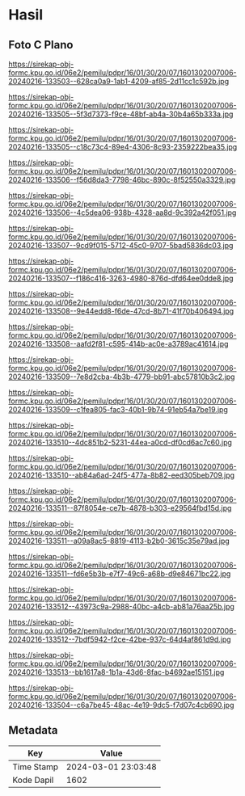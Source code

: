 # Hasil

## Foto C Plano

https://sirekap-obj-formc.kpu.go.id/06e2/pemilu/pdpr/16/01/30/20/07/1601302007006-20240216-133503--628ca0a9-1ab1-4209-af85-2d11cc1c592b.jpg

https://sirekap-obj-formc.kpu.go.id/06e2/pemilu/pdpr/16/01/30/20/07/1601302007006-20240216-133505--5f3d7373-f9ce-48bf-ab4a-30b4a65b333a.jpg

https://sirekap-obj-formc.kpu.go.id/06e2/pemilu/pdpr/16/01/30/20/07/1601302007006-20240216-133505--c18c73c4-89e4-4306-8c93-2359222bea35.jpg

https://sirekap-obj-formc.kpu.go.id/06e2/pemilu/pdpr/16/01/30/20/07/1601302007006-20240216-133506--f56d8da3-7798-46bc-890c-8f52550a3329.jpg

https://sirekap-obj-formc.kpu.go.id/06e2/pemilu/pdpr/16/01/30/20/07/1601302007006-20240216-133506--4c5dea06-938b-4328-aa8d-9c392a42f051.jpg

https://sirekap-obj-formc.kpu.go.id/06e2/pemilu/pdpr/16/01/30/20/07/1601302007006-20240216-133507--9cd9f015-5712-45c0-9707-5bad5836dc03.jpg

https://sirekap-obj-formc.kpu.go.id/06e2/pemilu/pdpr/16/01/30/20/07/1601302007006-20240216-133507--f186c416-3263-4980-876d-dfd64ee0dde8.jpg

https://sirekap-obj-formc.kpu.go.id/06e2/pemilu/pdpr/16/01/30/20/07/1601302007006-20240216-133508--9e44edd8-f6de-47cd-8b71-41f70b406494.jpg

https://sirekap-obj-formc.kpu.go.id/06e2/pemilu/pdpr/16/01/30/20/07/1601302007006-20240216-133508--aafd2f81-c595-414b-ac0e-a3789ac41614.jpg

https://sirekap-obj-formc.kpu.go.id/06e2/pemilu/pdpr/16/01/30/20/07/1601302007006-20240216-133509--7e8d2cba-4b3b-4779-bb91-abc57810b3c2.jpg

https://sirekap-obj-formc.kpu.go.id/06e2/pemilu/pdpr/16/01/30/20/07/1601302007006-20240216-133509--c1fea805-fac3-40b1-9b74-91eb54a7be19.jpg

https://sirekap-obj-formc.kpu.go.id/06e2/pemilu/pdpr/16/01/30/20/07/1601302007006-20240216-133510--4dc851b2-5231-44ea-a0cd-df0cd6ac7c60.jpg

https://sirekap-obj-formc.kpu.go.id/06e2/pemilu/pdpr/16/01/30/20/07/1601302007006-20240216-133510--ab84a6ad-24f5-477a-8b82-eed305beb709.jpg

https://sirekap-obj-formc.kpu.go.id/06e2/pemilu/pdpr/16/01/30/20/07/1601302007006-20240216-133511--87f8054e-ce7b-4878-b303-e29564fbd15d.jpg

https://sirekap-obj-formc.kpu.go.id/06e2/pemilu/pdpr/16/01/30/20/07/1601302007006-20240216-133511--a09a8ac5-8819-4113-b2b0-3615c35e79ad.jpg

https://sirekap-obj-formc.kpu.go.id/06e2/pemilu/pdpr/16/01/30/20/07/1601302007006-20240216-133511--fd6e5b3b-e7f7-49c6-a68b-d9e84671bc22.jpg

https://sirekap-obj-formc.kpu.go.id/06e2/pemilu/pdpr/16/01/30/20/07/1601302007006-20240216-133512--43973c9a-2988-40bc-a4cb-ab81a76aa25b.jpg

https://sirekap-obj-formc.kpu.go.id/06e2/pemilu/pdpr/16/01/30/20/07/1601302007006-20240216-133512--7bdf5942-f2ce-42be-937c-64d4af861d9d.jpg

https://sirekap-obj-formc.kpu.go.id/06e2/pemilu/pdpr/16/01/30/20/07/1601302007006-20240216-133513--bb1617a8-1b1a-43d6-8fac-b4692ae15151.jpg

https://sirekap-obj-formc.kpu.go.id/06e2/pemilu/pdpr/16/01/30/20/07/1601302007006-20240216-133504--c6a7be45-48ac-4e19-9dc5-f7d07c4cb690.jpg


## Metadata

| Key        | Value               |
| ---------- | ------------------- |
| Time Stamp | 2024-03-01 23:03:48 |
| Kode Dapil | 1602                |



